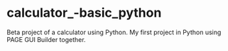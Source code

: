 # calculator_-basic_python
Beta project of a calculator using Python.
My first project in Python using PAGE GUI Builder together.
